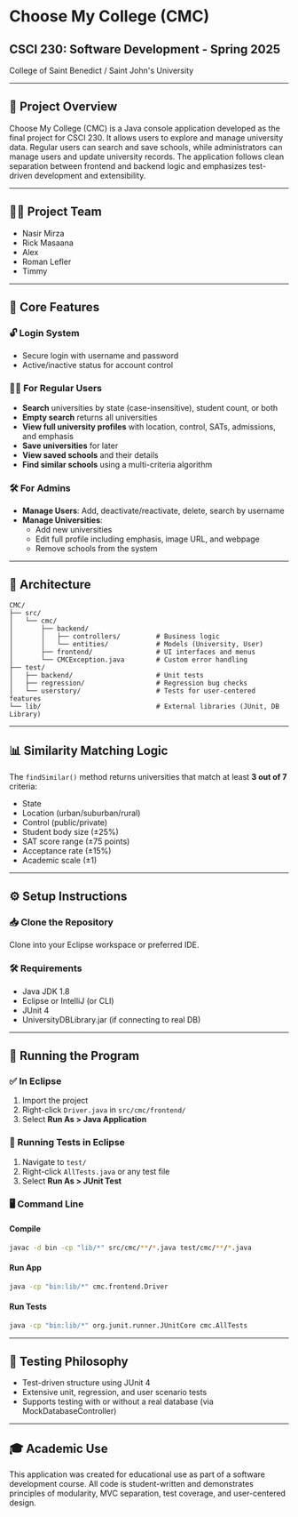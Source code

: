 # Choose My College (CMC)

## CSCI 230: Software Development - Spring 2025
College of Saint Benedict / Saint John's University

---

## 📄 Project Overview
Choose My College (CMC) is a Java console application developed as the final project for CSCI 230. It allows users to explore and manage university data. Regular users can search and save schools, while administrators can manage users and update university records. The application follows clean separation between frontend and backend logic and emphasizes test-driven development and extensibility.

---

## 👨‍💻 Project Team
- Nasir Mirza
- Rick Masaana
- Alex
- Roman Lefler
- Timmy

---

## 🎯 Core Features

### 🔓 Login System
- Secure login with username and password
- Active/inactive status for account control

### 🧑‍🎓 For Regular Users
- **Search** universities by state (case-insensitive), student count, or both
- **Empty search** returns all universities
- **View full university profiles** with location, control, SATs, admissions, and emphasis
- **Save universities** for later
- **View saved schools** and their details
- **Find similar schools** using a multi-criteria algorithm

### 🛠️ For Admins
- **Manage Users**: Add, deactivate/reactivate, delete, search by username
- **Manage Universities**:
  - Add new universities
  - Edit full profile including emphasis, image URL, and webpage
  - Remove schools from the system

---

## 🧠 Architecture
```
CMC/
├── src/
│   └── cmc/
│       ├── backend/
│       │   ├── controllers/         # Business logic
│       │   └── entities/            # Models (University, User)
│       ├── frontend/                # UI interfaces and menus
│       └── CMCException.java        # Custom error handling
├── test/
│   ├── backend/                     # Unit tests
│   ├── regression/                  # Regression bug checks
│   └── userstory/                   # Tests for user-centered features
└── lib/                             # External libraries (JUnit, DB Library)
```

---

## 📊 Similarity Matching Logic
The `findSimilar()` method returns universities that match at least **3 out of 7** criteria:
- State
- Location (urban/suburban/rural)
- Control (public/private)
- Student body size (±25%)
- SAT score range (±75 points)
- Acceptance rate (±15%)
- Academic scale (±1)

---

## ⚙️ Setup Instructions

### 📥 Clone the Repository
Clone into your Eclipse workspace or preferred IDE.

### 🛠 Requirements
- Java JDK 1.8
- Eclipse or IntelliJ (or CLI)
- JUnit 4
- UniversityDBLibrary.jar (if connecting to real DB)

---

## 🧪 Running the Program

### ✅ In Eclipse
1. Import the project
2. Right-click `Driver.java` in `src/cmc/frontend/`
3. Select **Run As > Java Application**

### 🧪 Running Tests in Eclipse
1. Navigate to `test/`
2. Right-click `AllTests.java` or any test file
3. Select **Run As > JUnit Test**

### 🖥️ Command Line
#### Compile
```bash
javac -d bin -cp "lib/*" src/cmc/**/*.java test/cmc/**/*.java
```
#### Run App
```bash
java -cp "bin:lib/*" cmc.frontend.Driver
```
#### Run Tests
```bash
java -cp "bin:lib/*" org.junit.runner.JUnitCore cmc.AllTests
```

---

## 🧪 Testing Philosophy
- Test-driven structure using JUnit 4
- Extensive unit, regression, and user scenario tests
- Supports testing with or without a real database (via MockDatabaseController)

---

## 🎓 Academic Use
This application was created for educational use as part of a software development course. All code is student-written and demonstrates principles of modularity, MVC separation, test coverage, and user-centered design.

